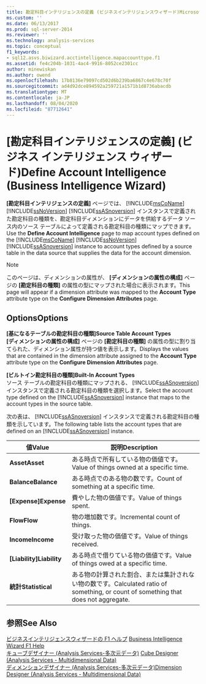 ```yaml
---
title: 勘定科目インテリジェンスの定義 (ビジネスインテリジェンスウィザード)Microsoft Docs
ms.custom: ''
ms.date: 06/13/2017
ms.prod: sql-server-2014
ms.reviewer: ''
ms.technology: analysis-services
ms.topic: conceptual
f1_keywords:
- sql12.asvs.biwizard.acctintelligence.mapaccounttype.f1
ms.assetid: fe4c204b-1031-4ac4-9916-8052ce2301cc
author: minewiskan
ms.author: owend
ms.openlocfilehash: 17b8136e79097cd502d6b239ba6867c4e678c70f
ms.sourcegitcommit: ad4d92dce894592a259721a1571b1d8736abacdb
ms.translationtype: MT
ms.contentlocale: ja-JP
ms.lasthandoff: 08/04/2020
ms.locfileid: "87712641"
---
```

# <a name="define-account-intelligence-business-intelligence-wizard"></a><span data-ttu-id="bfcd1-102">[勘定科目インテリジェンスの定義] (ビジネス インテリジェンス ウィザード)</span><span class="sxs-lookup"><span data-stu-id="bfcd1-102">Define Account Intelligence (Business Intelligence Wizard)</span></span>
  <span data-ttu-id="bfcd1-103">**[勘定科目インテリジェンスの定義]** ページでは、 [!INCLUDE[msCoName](../includes/msconame-md.md)] [!INCLUDE[ssNoVersion](../includes/ssnoversion-md.md)] [!INCLUDE[ssASnoversion](../includes/ssasnoversion-md.md)] インスタンスで定義された勘定科目の種類を、勘定科目ディメンションにデータを供給するデータ ソース内のソース テーブルによって定義される勘定科目の種類にマップできます。</span><span class="sxs-lookup"><span data-stu-id="bfcd1-103">Use the **Define Account Intelligence** page to map account types defined on the [!INCLUDE[msCoName](../includes/msconame-md.md)] [!INCLUDE[ssNoVersion](../includes/ssnoversion-md.md)] [!INCLUDE[ssASnoversion](../includes/ssasnoversion-md.md)] instance to account types defined by a source table in the data source that supplies the data for the account dimension.</span></span>  
  
> [!NOTE]  
>  <span data-ttu-id="bfcd1-104"> このページは、ディメンションの属性が、 **[ディメンションの属性の構成]** ページの **[勘定科目の種類]** の属性の型にマップされた場合に表示されます。</span><span class="sxs-lookup"><span data-stu-id="bfcd1-104">This page will appear if a dimension attribute was mapped to the **Account Type** attribute type on the **Configure Dimension Attributes** page.</span></span>  
  
## <a name="options"></a><span data-ttu-id="bfcd1-105">Options</span><span class="sxs-lookup"><span data-stu-id="bfcd1-105">Options</span></span>  
 <span data-ttu-id="bfcd1-106">**[基になるテーブルの勘定科目の種類]**</span><span class="sxs-lookup"><span data-stu-id="bfcd1-106">**Source Table Account Types**</span></span>  
 <span data-ttu-id="bfcd1-107">**[ディメンションの属性の構成]** ページの **[勘定科目の種類]** の属性の型に割り当てられた、ディメンション属性が持つ値を表示します。</span><span class="sxs-lookup"><span data-stu-id="bfcd1-107">Displays the values that are contained in the dimension attribute assigned to the **Account Type** attribute type on the **Configure Dimension Attributes** page.</span></span>  
  
 <span data-ttu-id="bfcd1-108">**[ビルトイン勘定科目の種類]**</span><span class="sxs-lookup"><span data-stu-id="bfcd1-108">**Built-In Account Types**</span></span>  
 <span data-ttu-id="bfcd1-109">ソース テーブルの勘定科目の種類にマップされる、 [!INCLUDE[ssASnoversion](../includes/ssasnoversion-md.md)] インスタンスで定義される勘定科目の種類を選択します。</span><span class="sxs-lookup"><span data-stu-id="bfcd1-109">Select the account type defined on the [!INCLUDE[ssASnoversion](../includes/ssasnoversion-md.md)] instance that maps to the account types in the source table.</span></span>  
  
 <span data-ttu-id="bfcd1-110">次の表は、 [!INCLUDE[ssASnoversion](../includes/ssasnoversion-md.md)] インスタンスで定義される勘定科目の種類を示しています。</span><span class="sxs-lookup"><span data-stu-id="bfcd1-110">The following table lists the account types that are defined on an [!INCLUDE[ssASnoversion](../includes/ssasnoversion-md.md)] instance.</span></span>  
  
|<span data-ttu-id="bfcd1-111">値</span><span class="sxs-lookup"><span data-stu-id="bfcd1-111">Value</span></span>|<span data-ttu-id="bfcd1-112">説明</span><span class="sxs-lookup"><span data-stu-id="bfcd1-112">Description</span></span>|  
|-----------|-----------------|  
|<span data-ttu-id="bfcd1-113">**Asset**</span><span class="sxs-lookup"><span data-stu-id="bfcd1-113">**Asset**</span></span>|<span data-ttu-id="bfcd1-114">ある時点で所有している物の価値です。</span><span class="sxs-lookup"><span data-stu-id="bfcd1-114">Value of things owned at a specific time.</span></span>|  
|<span data-ttu-id="bfcd1-115">**Balance**</span><span class="sxs-lookup"><span data-stu-id="bfcd1-115">**Balance**</span></span>|<span data-ttu-id="bfcd1-116">ある時点でのある物の数です。</span><span class="sxs-lookup"><span data-stu-id="bfcd1-116">Count of something at a specific time.</span></span>|  
|<span data-ttu-id="bfcd1-117">**[Expense]**</span><span class="sxs-lookup"><span data-stu-id="bfcd1-117">**Expense**</span></span>|<span data-ttu-id="bfcd1-118">費やした物の価値です。</span><span class="sxs-lookup"><span data-stu-id="bfcd1-118">Value of things spent.</span></span>|  
|<span data-ttu-id="bfcd1-119">**Flow**</span><span class="sxs-lookup"><span data-stu-id="bfcd1-119">**Flow**</span></span>|<span data-ttu-id="bfcd1-120">物の増加数です。</span><span class="sxs-lookup"><span data-stu-id="bfcd1-120">Incremental count of things.</span></span>|  
|<span data-ttu-id="bfcd1-121">**Income**</span><span class="sxs-lookup"><span data-stu-id="bfcd1-121">**Income**</span></span>|<span data-ttu-id="bfcd1-122">受け取った物の価値です。</span><span class="sxs-lookup"><span data-stu-id="bfcd1-122">Value of things received.</span></span>|  
|<span data-ttu-id="bfcd1-123">**[Liability]**</span><span class="sxs-lookup"><span data-stu-id="bfcd1-123">**Liability**</span></span>|<span data-ttu-id="bfcd1-124">ある時点で借りている物の価値です。</span><span class="sxs-lookup"><span data-stu-id="bfcd1-124">Value of things owed at a specific time.</span></span>|  
|<span data-ttu-id="bfcd1-125">**統計**</span><span class="sxs-lookup"><span data-stu-id="bfcd1-125">**Statistical**</span></span>|<span data-ttu-id="bfcd1-126">ある物の計算された割合、または集計されない物の数です。</span><span class="sxs-lookup"><span data-stu-id="bfcd1-126">Calculated ratio of something, or count of something that does not aggregate.</span></span>|  
  
## <a name="see-also"></a><span data-ttu-id="bfcd1-127">参照</span><span class="sxs-lookup"><span data-stu-id="bfcd1-127">See Also</span></span>  
 <span data-ttu-id="bfcd1-128">[ビジネスインテリジェンスウィザードの F1 ヘルプ](business-intelligence-wizard-f1-help.md) </span><span class="sxs-lookup"><span data-stu-id="bfcd1-128">[Business Intelligence Wizard F1 Help](business-intelligence-wizard-f1-help.md) </span></span>  
 <span data-ttu-id="bfcd1-129">[キューブデザイナー &#40;Analysis Services-多次元データ&#41;](cube-designer-analysis-services-multidimensional-data.md) </span><span class="sxs-lookup"><span data-stu-id="bfcd1-129">[Cube Designer &#40;Analysis Services - Multidimensional Data&#41;](cube-designer-analysis-services-multidimensional-data.md) </span></span>  
 [<span data-ttu-id="bfcd1-130">ディメンションデザイナー &#40;Analysis Services-多次元データ&#41;</span><span class="sxs-lookup"><span data-stu-id="bfcd1-130">Dimension Designer &#40;Analysis Services - Multidimensional Data&#41;</span></span>](dimension-designer-analysis-services-multidimensional-data.md)  
  
  
